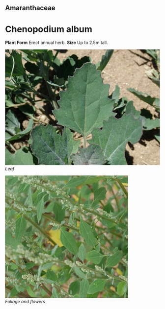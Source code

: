## Amaranthaceae
# Chenopodium album

**Plant Form** Erect annual herb. **Size** Up to 2.5m tall.


![Leaf](4307_PA202826.jpg)  
 *Leaf* 

![Foliage and flowers](74861_P1086617.jpg)  
 *Foliage and flowers* 

